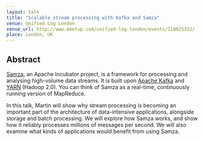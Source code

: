 ```yaml
---
layout: talk
title: "Scalable stream processing with Kafka and Samza"
venue: Unified Log London
venue_url: http://www.meetup.com/unified-log-london/events/218025352/
place: London, UK
---
```



Abstract
--------

[Samza](http://samza.incubator.apache.org/), an Apache Incubator project, is a framework for
processing and analysing high-volume data streams. It is built upon
[Apache Kafka](http://kafka.apache.org) and
[YARN](http://hadoop.apache.org/docs/current/hadoop-yarn/hadoop-yarn-site/YARN.html) (Hadoop 2.0).
You can think of Samza as a real-time, continuously running version of MapReduce.

In this talk, Martin will show why stream processing is becoming an important part of the
architecture of data-intensive applications, alongside storage and batch processing. We will explore
how Samza works, and show how it reliably processes millions of messages per second.  We will also
examine what kinds of applications would benefit from using Samza.
